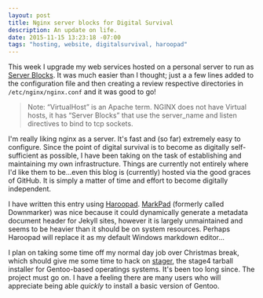 ```yaml
---
layout: post
title: Nginx server blocks for Digital Survival
description: An update on life.
date: 2015-11-15 13:23:18 -07:00
tags: "hosting, website, digitalsurvival, haroopad"
---
```


This week I upgrade my web services hosted on a personal server to run as [Server Blocks](https://www.nginx.com/resources/wiki/start/topics/examples/server_blocks/). It was much easier than I thought; just a a few lines added to the configuration file and then creating a review respective directories in <code>/etc/nginx/nginx.conf</code> and it was good to go!

> Note: “VirtualHost” is an Apache term. NGINX does not have Virtual hosts, it has “Server Blocks” that use the server_name and listen directives to bind to tcp sockets.

I'm really liking nginx as a server. It's fast and (so far) extremely easy to configure. Since the point of digital survival is to become as digitally self-sufficient as possible, I have been taking on the task of establishing and maintaining my own infrastructure. Things are currently not entirely where I'd like them to be...even this blog is (currently) hosted via the good graces of GitHub. It is simply a matter of time and effort to become digitally independent.

I have written this entry using [Haroopad](http://pad.haroopress.com/). [MarkPad](https://github.com/Code52/DownmarkerWPF) (formerly called Downmarker) was nice because it could dynamically generate a metadata document header for Jekyll sites, however it is largely unmaintained and seems to be heavier than it should be on system resources. Perhaps Haroopad will replace it as my default Windows markdown editor...

I plan on taking some time off my normal day job over Christmas break, which should give me some time to hack on [stager](https://github.com/gentoo/stager), the stage4 tarball installer for Gentoo-based operatings systems. It's been too long since. The project must go on. I have a feeling there are many users who will appreciate being able *quickly* to install a basic version of Gentoo.
